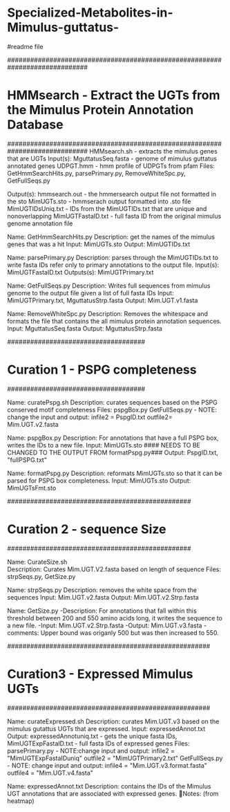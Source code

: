 # Specialized-Metabolites-in-Mimulus-guttatus-
#readme file 

#############################################################################
# HMMsearch - Extract the UGTs from the Mimulus Protein Annotation Database #
#############################################################################
HMMsearch.sh - extracts the mimulus genes that are UGTs 
Input(s):
MguttatusSeq.fasta - genome of mimulus guttatus annotated genes
UDPGT.hmm - hmm profile of UDPGTs from pfam 
Files: GetHmmSearchHits.py, parsePrimary.py, RemoveWhiteSpc.py, GetFullSeqs.py

Output(s): hmmsearch.out - the hmmersearch output file not formatted in the sto
MimUGTs.sto - hmmserach output formatted into .sto file
MimUGTIDsUniq.txt - IDs from the MimUGTIDs.txt that are unique and nonoverlapping
MimUGTFastaID.txt -  full fasta ID from the original mimulus genome annotation file

Name: GetHmmSearchHits.py
Description: get the names of the mimulus genes that was a hit 
Input: MimUGTs.sto
Output: MimUGTIDs.txt

Name: parsePrimary.py
Description: parses through the MimUGTIDs.txt to write fasta IDs refer only to primary annotations to the output file. 
Input(s): MimUGTFastaID.txt
Outputs(s): MimUGTPrimary.txt

Name: GetFullSeqs.py
Description: Writes full sequences from mimulus genome to the output file given a list of full fasta IDs 
Input: MimUGTPrimary.txt, MguttatusStrp.fasta
Output: Mim.UGT.v1.fasta 

Name: RemoveWhiteSpc.py
Description: Removes the whitespace and formats the file that contains the all mimulus protein annotation sequences. 
Input: MguttatusSeq.fasta
Output: MguttatusStrp.fasta

####################################
# Curation 1 - PSPG completeness   #
####################################

Name: curatePspg.sh
Description: curates sequences based on the PSPG conserved motif completeness
Files: 
pspgBox.py
GetFullSeqs.py - NOTE: change the input and output:
infile2 = PspgID.txt
outfile2= Mim.UGT.v2.fasta

Name: pspgBox.py
Description: For annotations that have a full PSPG box,  writes the IDs to a new file.
Input: MimUGTs.sto #### NEEDS TO BE CHANGED TO THE OUTPUT FROM formatPspg.py###
Output: PspgID.txt, "fullPSPG.txt" 

Name: formatPspg.py
Description: reformats MimUGTs.sto so that it can be parsed for PSPG box completeness. 
Input: MimUGTs.sto
Output: MimUGTsFmt.sto
 
################################################
# Curation 2 - sequence Size                   #
################################################

Name: CurateSize.sh         
Description: Curates Mim.UGT.V2.fasta based on length of sequence 
Files: strpSeqs.py, GetSize.py
 
Name: strpSeqs.py
Description: removes the white space from the sequences 
Input:  Mim.UGT.v2.fasta
Output: Mim.UGT.v2.Strp.fasta

Name: GetSize.py
-Description:  For annotations that fall within this threshold between 200 and 550 amino acids long, it writes the sequence to a new file. 
-Input: Mim.UGT.v2.Strp.fasta
-Output:  Mim.UGT.v3.fasta
-comments: Upper bound was origanly 500 but was then increased to 550.   

#####################################################
# Curation3 -  Expressed Mimulus UGTs               #
#####################################################
 
Name: curateExpressed.sh
Description: curates Mim.UGT.v3 based on the mimulus gutattus UGTs that are expressed. 
Input: expressedAnnot.txt
Output: expressedAnnotuniq.txt - gets the unique fasta IDs, MimUGTExpFastaID.txt - full fasta IDs of expressed genes 
Files: 
parsePrimary.py - NOTE:change input and output: 
infile2 = "MimUGTExpFastaIDuniq"
outfile2 = "MimUGTPrimary2.txt"
GetFullSeqs.py - NOTE: change input and output: 
infile4 = "Mim.UGT.v3.format.fasta"
outfile4 = "Mim.UGT.v4.fasta"

Name: expressedAnnot.txt
Description: contains the IDs of the Mimulus UGT annotations that are associated with expressed genes. Notes: (from heatmap) 

